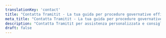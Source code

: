 ```yaml
---
translationKey: 'contact'
title: "Contatta Tramitit - La tua guida per procedure governative efficienti"
meta_title: "Contatta Tramitit - La tua guida per procedure governative efficienti"
description: "Contatta Tramitit per assistenza personalizzata e consigli esperti su come navigare e velocizzare le procedure governative in modo efficiente e senza problemi."
draft: false
---
```

